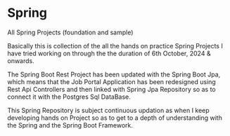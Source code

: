 # Spring
 All Spring Projects (foundation and sample)

Basically this is collection of the all the hands on practice Spring Projects I have tried working on 
through the the duration of 6th October, 2024 & onwards.


The Spring Boot Rest Project has been updated with the Spring Boot Jpa, which means that the Job Portal Application 
has been redesigned using Rest Api Controllers and then linked with Spring Jpa Repository so as to connect it with
the Postgres Sql DataBase.


This Spring Repository is subject continuous updation as when I keep developing hands on Project so as to
get to a depth of understanding with the Spring and the Spring Boot Framework.
